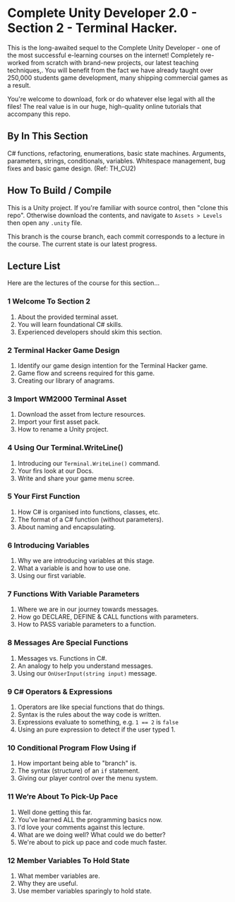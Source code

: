# Complete Unity Developer 2.0 - Section 2 - Terminal Hacker.

This is the long-awaited sequel to the Complete Unity Developer - one of the most successful e-learning courses on the internet! Completely re-worked from scratch with brand-new projects, our latest teaching techniques,. You will benefit from the fact we have already taught over 250,000 students game development, many shipping commercial games as a result.

You're welcome to download, fork or do whatever else legal with all the files! The real value is in our huge, high-quality online tutorials that accompany this repo.

## By In This Section
C# functions, refactoring, enumerations, basic state machines. Arguments, parameters, strings, conditionals, variables. Whitespace management, bug fixes and basic game design. (Ref: TH_CU2)

## How To Build / Compile
This is a Unity project. If you're familiar with source control, then "clone this repo". Otherwise download the contents, and navigate to `Assets > Levels` then open any `.unity` file.

This branch is the course branch, each commit corresponds to a lecture in the course. The current state is our latest progress.

## Lecture List
Here are the lectures of the course for this section...

### 1 Welcome To Section 2 ###
1. About the provided terminal asset.
2. You will learn foundational C# skills.
3. Experienced developers should skim this section.

### 2 Terminal Hacker Game Design ###
1. Identify our game design intention for the Terminal Hacker game.
2. Game flow and screens required for this game.
3. Creating our library of anagrams.

### 3 Import WM2000 Terminal Asset ###
1. Download the asset from lecture resources.
2. Import your first asset pack.
3. How to rename a Unity project.

### 4 Using Our Terminal.WriteLine() ###
1. Introducing our `Terminal.WriteLine()` command.
2. Your firs look at our Docs.
3. Write and share your game menu scree.

### 5 Your First Function ###
1. How C# is organised into functions, classes, etc.
2. The format of a C# function (without parameters).
3. About naming and encapsulating.

### 6 Introducing Variables ###
1. Why we are introducing variables at this stage.
2. What a variable is and how to use one.
3. Using our first variable.

### 7 Functions With Variable Parameters ###
1. Where we are in our journey towards messages.
2. How go DECLARE, DEFINE & CALL functions with parameters.
3. How to PASS variable parameters to a function.

### 8 Messages Are Special Functions ###
1. Messages vs. Functions in C#.
2. An analogy to help you understand messages.
3. Using our `OnUserInput(string input)` message.

### 9 C# Operators & Expressions ###
1. Operators are like special functions that do things.
2. Syntax is the rules about the way code is written.
3. Expressions evaluate to something, e.g. `1 == 2` is `false`
4. Using an pure expression to detect if the user typed 1.

### 10 Conditional Program Flow Using if ###
1. How important being able to "branch" is.
2. The syntax (structure) of an `if` statement.
3. Giving our player control over the menu system.

### 11 We’re About To Pick-Up Pace ###
1. Well done getting this far.
2. You've learned ALL the programming basics now.
3. I'd love your comments against this lecture.
4. What are we doing well? What could we do better?
5. We're about to pick up pace and code much faster.


### 12 Member Variables To Hold State ###
1. What member variables are.
2. Why they are useful.
2. Use member variables sparingly to hold state.
